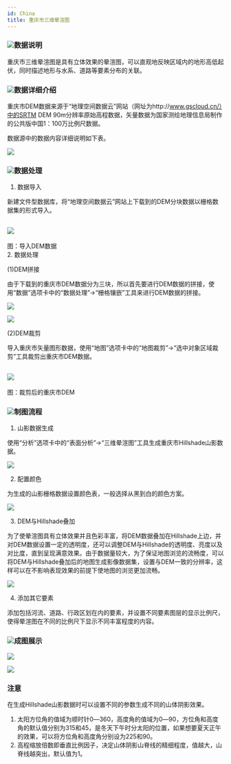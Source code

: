 ```yaml
---
id: China
title: 重庆市三维晕渲图
---
```

### ![](../../img/read.gif)数据说明

重庆市三维晕渲图是具有立体效果的晕渲图，可以直观地反映区域内的地形高低起伏，同时描述地形与水系、道路等要素分布的关联。

### ![](../../img/read.gif)数据详细介绍

重庆市DEM数据来源于“地理空间数据云”网站（网址为http://www.gscloud.cn/）中的SRTM DEM
90m分辨率原始高程数据，矢量数据为国家测绘地理信息局制作的公共版中国1：100万比例尺数据。

数据源中的数据内容详细说明如下表。

  ![](img/ChongQingdata.png)  
  
### ![](../../img/read.gif)数据处理

  1. 数据导入

新建文件型数据库，将“地理空间数据云”网站上下载到的DEM分块数据以栅格数据集的形式导入。

![](img/DataImport.png)  
---  
图：导入DEM数据  
  2. 数据处理

(1)DEM拼接

由于下载到的重庆市DEM数据分为三块，所以首先要进行DEM数据的拼接，使用“数据”选项卡中的“数据处理”→“栅格镶嵌”工具来进行DEM数据的拼接。

![](img/GridMosaic.png)  

![](img/GridMosaicBefore.png)   

(2)DEM裁剪

导入重庆市矢量图形数据，使用“地图”选项卡中的“地图裁剪”→“选中对象区域裁剪”工具裁剪出重庆市DEM数据。

![](img/GridTrim.png)  
---  
图：裁剪后的重庆市DEM  

### ![](../../img/read.gif)制图流程

  1. 山影数据生成

使用“分析”选项卡中的“表面分析”→“三维晕渲图”工具生成重庆市Hillshade山影数据。

![](img/Hillshade.png)  

  2. 配置颜色

为生成的山影栅格数据设置颜色表，一般选择从黑到白的颜色方案。

![](img/HillshadeBlack.png)  

  3. DEM与Hillshade叠加

为了使晕渲图具有立体效果并且色彩丰富，将DEM数据叠加在Hillshade上边，并对DEM数据设置一定的透明度，还可以调整DEM与Hillshade的透明度、亮度以及对比度，直到呈现满意效果。由于数据量较大，为了保证地图浏览的流畅度，可以将DEM与Hillshade叠加后的地图生成影像数据集，设置与DEM一致的分辨率，这样可以在不影响表现效果的前提下使地图的浏览更加流畅。

![](img/DEMHillshade.png)  

  4. 添加其它要素

添加包括河流、道路、行政区划在内的要素，并设置不同要素图层的显示比例尺，使得晕渲图在不同的比例尺下显示不同丰富程度的内容。

### ![](../../img/read.gif)成图展示

![](img/ChongQing1.png)  

![](img/ChongQing2.png)  

### 注意

在生成Hillshade山影数据时可以设置不同的参数生成不同的山体阴影效果。

  1. 太阳方位角的值域为顺时针0―360，高度角的值域为0―90，方位角和高度角的默认值分别为315和45，是冬天下午时分太阳的位置，如果想要夏天正午的效果，可以将方位角和高度角分别设为225和90。
  2. 高程缩放倍数即垂直比例因子，决定山体阴影山脊线的精细程度，值越大，山脊线越突出，默认值为1。

